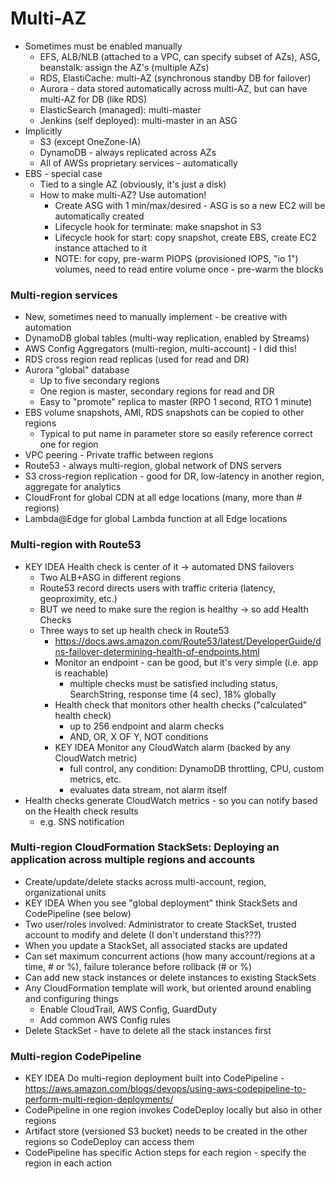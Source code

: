 # Multi-AZ
- Sometimes must be enabled manually
  - EFS, ALB/NLB (attached to a VPC, can specify subset of AZs), ASG, beanstalk: assign the AZ's (multiple AZs)
  - RDS, ElastiCache: multi-AZ (synchronous standby DB for failover)
  - Aurora - data stored automatically across multi-AZ, but can have multi-AZ for DB (like RDS)
  - ElasticSearch (managed): multi-master
  - Jenkins (self deployed): multi-master in an ASG
- Implicitly
  - S3 (except OneZone-IA)
  - DynamoDB - always replicated across AZs
  - All of AWSs proprietary services - automatically
- EBS - special case
  - Tied to a single AZ (obviously, it's just a disk)
  - How to make multi-AZ? Use automation!
    - Create ASG with 1 min/max/desired - ASG is so a new EC2 will be automatically created
    - Lifecycle hook for terminate: make snapshot in S3
    - Lifecycle hook for start: copy snapshot, create EBS, create EC2 instance attached to it
    - NOTE: for copy, pre-warm PIOPS (provisioned IOPS, "io 1") volumes, need to read entire volume once - pre-warm the blocks

### Multi-region services
- New, sometimes need to manually implement - be creative with automation
- DynamoDB global tables (multi-way replication, enabled by Streams)
- AWS Config Aggregators (multi-region, multi-account) - I did this!
- RDS cross region read replicas (used for read and DR)
- Aurora "global" database
  - Up to five secondary regions
  - One region is master, secondary regions for read and DR
  - Easy to "promote" replica to master (RPO 1 second, RTO 1 minute)
- EBS volume snapshots, AMI, RDS snapshots can be copied to other regions
  - Typical to put name in parameter store so easily reference correct one for region
- VPC peering - Private traffic between regions
- Route53 - always multi-region, global network of DNS servers
- S3 cross-region replication - good for DR, low-latency in another region, aggregate for analytics
- CloudFront for global CDN at all edge locations (many, more than # regions)
- Lambda@Edge for global Lambda function at all Edge locations

### Multi-region with Route53
- KEY IDEA Health check is center of it -> automated DNS failovers
  - Two ALB+ASG in different regions
  - Route53 record directs users with traffic criteria (latency, geoproximity, etc.)
  - BUT we need to make sure the region is healthy -> so add Health Checks
  - Three ways to set up health check in Route53
    - https://docs.aws.amazon.com/Route53/latest/DeveloperGuide/dns-failover-determining-health-of-endpoints.html
    - Monitor an endpoint - can be good, but it's very simple (i.e. app is reachable)
      - multiple checks must be satisfied including status, SearchString, response time (4 sec), 18% globally
	- Health check that monitors other health checks ("calculated" health check)
	  - up to 256 endpoint and alarm checks
	  - AND, OR, X OF Y, NOT conditions
	- KEY IDEA Monitor any CloudWatch alarm (backed by any CloudWatch metric) 
	  - full control, any condition: DynamoDB throttling, CPU, custom metrics, etc.
	  - evaluates data stream, not alarm itself
- Health checks generate CloudWatch metrics - so you can notify based on the Health check results
  - e.g. SNS notification

### Multi-region CloudFormation StackSets: Deploying an application across multiple regions and accounts
- Create/update/delete stacks across multi-account, region, organizational units
- KEY IDEA When you see "global deployment" think StackSets and CodePipeline (see below)
- Two user/roles involved: Administrator to create StackSet, trusted account to modify and delete (I don't understand this???)
- When you update a StackSet, all associated stacks are updated
- Can set maximum concurrent actions (how many account/regions at a time, # or %), failure tolerance before rollback (# or %)
- Can add new stack instances or delete instances to existing StackSets
- Any CloudFormation template will work, but oriented around enabling and configuring things
  - Enable CloudTrail, AWS Config, GuardDuty
  - Add common AWS Config rules
- Delete StackSet - have to delete all the stack instances first

### Multi-region CodePipeline
- KEY IDEA Do multi-region deployment built into CodePipeline - https://aws.amazon.com/blogs/devops/using-aws-codepipeline-to-perform-multi-region-deployments/
- CodePipeline in one region invokes CodeDeploy locally but also in other regions
- Artifact store (versioned S3 bucket) needs to be created in the other regions so CodeDeploy can access them
- CodePipeline has specific Action steps for each region - specify the region in each action
